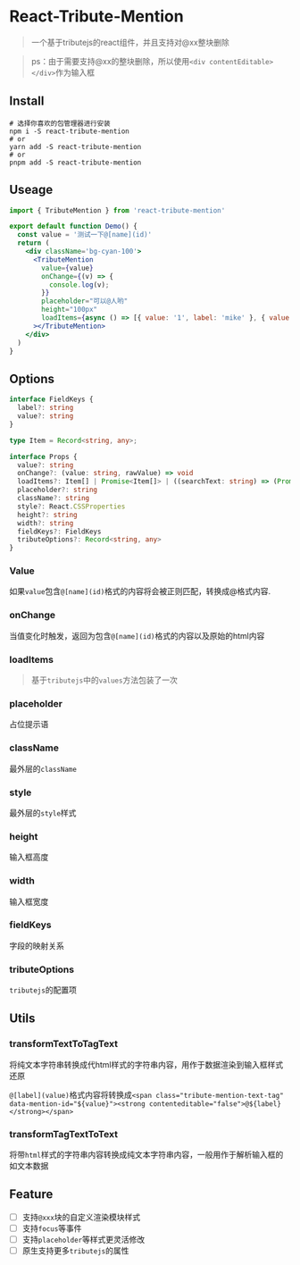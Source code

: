 # React-Tribute-Mention

> 一个基于tributejs的react组件，并且支持对@xx整块删除

> ps：由于需要支持@xx的整块删除，所以使用`<div contentEditable></div>`作为输入框

## Install

``` shell
# 选择你喜欢的包管理器进行安装
npm i -S react-tribute-mention
# or
yarn add -S react-tribute-mention
# or
pnpm add -S react-tribute-mention

```

## Useage

``` jsx
import { TributeMention } from 'react-tribute-mention'

export default function Demo() {
  const value = '测试一下@[name](id)'
  return (
    <div className='bg-cyan-100'>
      <TributeMention
        value={value}
        onChange={(v) => {
          console.log(v);
        }}
        placeholder="可以@人哟"
        height="100px"
        loadItems={async () => [{ value: '1', label: 'mike' }, { value: '2', label: 'jack' }, { value: '77', label: 'ahe' }]}
      ></TributeMention>
    </div>
  )
}
```


## Options

``` ts
interface FieldKeys {
  label?: string
  value?: string
}

type Item = Record<string, any>;

interface Props {
  value?: string
  onChange?: (value: string, rawValue) => void
  loadItems?: Item[] | Promise<Item[]> | ((searchText: string) => (Promise<Item[]> | Item[]))
  placeholder?: string
  className?: string
  style?: React.CSSProperties
  height?: string
  width?: string
  fieldKeys?: FieldKeys
  tributeOptions?: Record<string, any>
}
```

### Value

如果`value`包含`@[name](id)`格式的内容将会被正则匹配，转换成@格式内容.

### onChange

当值变化时触发，返回为包含`@[name](id)`格式的内容以及原始的html内容

### loadItems

> 基于`tributejs`中的`values`方法包装了一次

### placeholder

占位提示语

### className

最外层的`className`

### style

最外层的`style`样式


### height

输入框高度

### width

输入框宽度

### fieldKeys

字段的映射关系

### tributeOptions

`tributejs`的配置项


## Utils

### transformTextToTagText

将纯文本字符串转换成代html样式的字符串内容，用作于数据渲染到输入框样式还原

`@[label](value)`格式内容将转换成`<span class="tribute-mention-text-tag" data-mention-id="${value}"><strong contenteditable="false">@${label}</strong></span>`

### transformTagTextToText

将带`html`样式的字符串内容转换成纯文本字符串内容，一般用作于解析输入框的如文本数据


## Feature

- [ ] 支持`@xxx`块的自定义渲染模块样式
- [ ] 支持`focus`等事件
- [ ] 支持`placeholder`等样式更灵活修改
- [ ] 原生支持更多`tributejs`的属性
